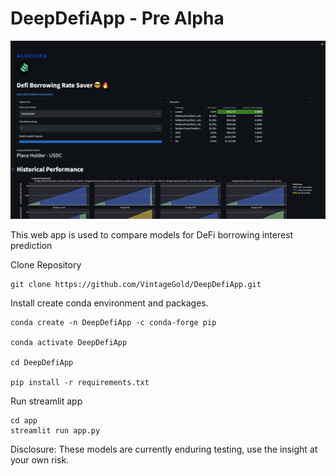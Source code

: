 # DeepDefiApp - Pre Alpha

<img src="img/UI.png" width="1000">

This web app is used to compare models for DeFi borrowing interest prediction

Clone Repository

```
git clone https://github.com/VintageGold/DeepDefiApp.git
```


Install create conda environment and packages.

```
conda create -n DeepDefiApp -c conda-forge pip 

conda activate DeepDefiApp

cd DeepDefiApp

pip install -r requirements.txt
```

Run streamlit app

```
cd app
streamlit run app.py
```

Disclosure: These models are currently enduring testing, use the insight at your own risk.


